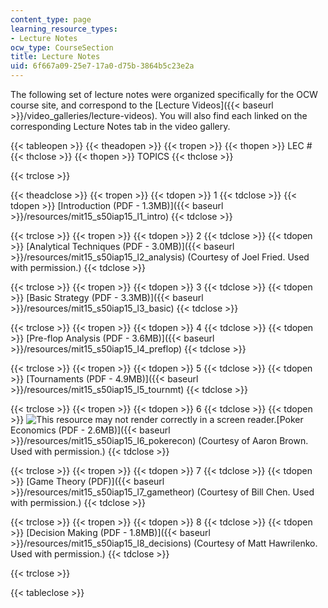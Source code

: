 ```yaml
---
content_type: page
learning_resource_types:
- Lecture Notes
ocw_type: CourseSection
title: Lecture Notes
uid: 6f667a09-25e7-17a0-d75b-3864b5c23e2a
---
```


The following set of lecture notes were organized specifically for the OCW course site, and correspond to the [Lecture Videos]({{< baseurl >}}/video_galleries/lecture-videos). You will also find each linked on the corresponding Lecture Notes tab in the video gallery.

{{< tableopen >}}
{{< theadopen >}}
{{< tropen >}}
{{< thopen >}}
LEC #
{{< thclose >}}
{{< thopen >}}
TOPICS
{{< thclose >}}

{{< trclose >}}

{{< theadclose >}}
{{< tropen >}}
{{< tdopen >}}
1
{{< tdclose >}}
{{< tdopen >}}
[Introduction (PDF - 1.3MB)]({{< baseurl >}}/resources/mit15_s50iap15_l1_intro)
{{< tdclose >}}

{{< trclose >}}
{{< tropen >}}
{{< tdopen >}}
2
{{< tdclose >}}
{{< tdopen >}}
[Analytical Techniques (PDF - 3.0MB)]({{< baseurl >}}/resources/mit15_s50iap15_l2_analysis) (Courtesy of Joel Fried. Used with permission.)
{{< tdclose >}}

{{< trclose >}}
{{< tropen >}}
{{< tdopen >}}
3
{{< tdclose >}}
{{< tdopen >}}
[Basic Strategy (PDF - 3.3MB)]({{< baseurl >}}/resources/mit15_s50iap15_l3_basic)
{{< tdclose >}}

{{< trclose >}}
{{< tropen >}}
{{< tdopen >}}
4
{{< tdclose >}}
{{< tdopen >}}
[Pre-flop Analysis (PDF - 3.6MB)]({{< baseurl >}}/resources/mit15_s50iap15_l4_preflop)
{{< tdclose >}}

{{< trclose >}}
{{< tropen >}}
{{< tdopen >}}
5
{{< tdclose >}}
{{< tdopen >}}
[Tournaments (PDF - 4.9MB)]({{< baseurl >}}/resources/mit15_s50iap15_l5_tournmt)
{{< tdclose >}}

{{< trclose >}}
{{< tropen >}}
{{< tdopen >}}
6
{{< tdclose >}}
{{< tdopen >}}
![This resource may not render correctly in a screen reader.](/images/inacessible.gif)[Poker Economics (PDF - 2.6MB)]({{< baseurl >}}/resources/mit15_s50iap15_l6_pokerecon) (Courtesy of Aaron Brown. Used with permission.)
{{< tdclose >}}

{{< trclose >}}
{{< tropen >}}
{{< tdopen >}}
7
{{< tdclose >}}
{{< tdopen >}}
[Game Theory (PDF)]({{< baseurl >}}/resources/mit15_s50iap15_l7_gametheor) (Courtesy of Bill Chen. Used with permission.)
{{< tdclose >}}

{{< trclose >}}
{{< tropen >}}
{{< tdopen >}}
8
{{< tdclose >}}
{{< tdopen >}}
[Decision Making (PDF - 1.8MB)]({{< baseurl >}}/resources/mit15_s50iap15_l8_decisions) (Courtesy of Matt Hawrilenko. Used with permission.)
{{< tdclose >}}

{{< trclose >}}

{{< tableclose >}}